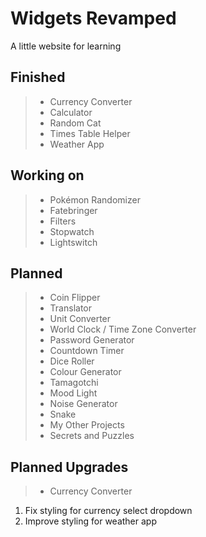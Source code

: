 Widgets Revamped
================

A little website for learning

Finished
--------

> - Currency Converter
> - Calculator
> - Random Cat
> - Times Table Helper
> - Weather App

Working on
----------

> - Pokémon Randomizer
> - Fatebringer
> - Filters
> - Stopwatch
> - Lightswitch

Planned
-------

> - Coin Flipper
> - Translator
> - Unit Converter
> - World Clock / Time Zone Converter
> - Password Generator
> - Countdown Timer
> - Dice Roller
> - Colour Generator
> - Tamagotchi
> - Mood Light
> - Noise Generator
> - Snake
> - My Other Projects
> - Secrets and Puzzles

Planned Upgrades
----------------

> - Currency Converter

  1. Fix styling for currency select dropdown
  2. Improve styling for weather app
